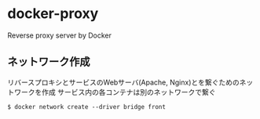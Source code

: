 # docker-proxy
Reverse proxy server by Docker

## ネットワーク作成
リバースプロキシとサービスのWebサーバ(Apache, Nginx)とを繋ぐためのネットワークを作成
サービス内の各コンテナは別のネットワークで繋ぐ

```
$ docker network create --driver bridge front
```